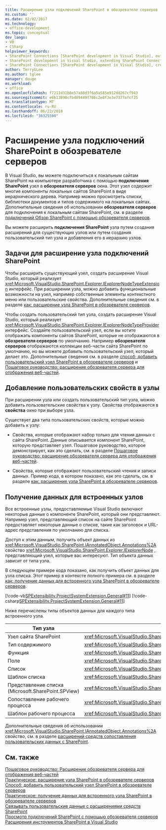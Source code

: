 ```yaml
---
title: Расширение узла подключений SharePoint в обозревателе серверов | Документация Майкрософт
ms.custom: ''
ms.date: 02/02/2017
ms.technology:
- office-development
ms.topic: conceptual
dev_langs:
- VB
- CSharp
helpviewer_keywords:
- SharePoint Connections [SharePoint development in Visual Studio], extending a node
- SharePoint development in Visual Studio, extending SharePoint Connections node in Server Explorer
- SharePoint Connections [SharePoint development in Visual Studio], creating a new node type
author: TerryGLee
ms.author: tglee
manager: douge
ms.workload:
- office
ms.openlocfilehash: f7211d31b8e57a88d3f6a5a585e912dd267cf943
ms.sourcegitcommit: e6b13898cfbd89449f786c2e8f3e3e7377afcf25
ms.translationtype: MT
ms.contentlocale: ru-RU
ms.lasthandoff: 06/22/2018
ms.locfileid: "36325590"
---
```

# <a name="extend-the-sharepoint-connections-node-in-server-explorer"></a>Расширение узла подключений SharePoint в обозревателе серверов
  В Visual Studio, вы можете подключиться к локальным сайтам SharePoint на компьютере разработчика с помощью **подключения SharePoint** узел в **обозревателя серверов** окна. Этот узел содержит многие компоненты локальных сайтов SharePoint в виде иерархического дерева. Например можно просмотреть списки, библиотеки документов и типов содержимого на локальных сайтах. Дополнительные сведения об использовании **обозревателя серверов** для подключения к локальным сайтам SharePoint, см. в разделе [подключений Обзор SharePoint с помощью обозревателя серверов](../sharepoint/browsing-sharepoint-connections-using-server-explorer.md).  
  
 Вы можете расширить **подключения SharePoint** узла путем создания расширений для существующих узлов или путем создания пользовательский тип узла и добавления его в иерархию узлов.  
  
## <a name="tasks-for-extending-the-sharepoint-connections-node"></a>Задачи для расширение узла подключений SharePoint
 Чтобы расширить существующий узел, создать расширение Visual Studio, который реализует <xref:Microsoft.VisualStudio.SharePoint.Explorer.IExplorerNodeTypeExtension> интерфейс. При расширении узла, можно добавить функциональные возможности на узел, например собственные элементы контекстного меню или пользовательские свойства. Дополнительные сведения см. в разделе [как: расширение узла SharePoint в обозревателе серверов](../sharepoint/how-to-extend-a-sharepoint-node-in-server-explorer.md).  
  
 Чтобы создать пользовательский тип узла, создать расширение Visual Studio, который реализует <xref:Microsoft.VisualStudio.SharePoint.Explorer.IExplorerNodeTypeProvider> интерфейс. Создайте пользовательский узел, если вы хотите отображать компоненты сайтов SharePoint, которые не отображаются в **обозревателя серверов** по умолчанию. Например **обозревателя серверов** отображаются коллекции веб-части сайта SharePoint по умолчанию, но вы можете добавить пользовательский узел, который делает это. Дополнительные сведения см. в разделе [способ: добавить пользовательский узел SharePoint в обозревателе серверов](../sharepoint/how-to-add-a-custom-sharepoint-node-to-server-explorer.md) и [Пошаговое руководство: расширение обозревателя сервера для отображения веб-частей](../sharepoint/walkthrough-extending-server-explorer-to-display-web-parts.md).  
  
## <a name="add-custom-properties-to-nodes"></a>Добавление пользовательских свойств в узлы
 При расширении узла или создать пользовательский тип узла, можно добавить пользовательские свойства к узлу. Свойства отображаются в **свойства** окно при выборе узла.  
  
 Существует два типа пользовательских свойств, которые можно добавить к узлу:  
  
-   Свойства, которые отображают набор только для чтения данных с сайта SharePoint. Данные описывается компонент SharePoint, которую представляет узел. Пошаговое руководство, которое демонстрирует, как это сделать, см. в разделе [Пошаговое руководство: расширение обозревателя сервера для отображения веб-частей](../sharepoint/walkthrough-extending-server-explorer-to-display-web-parts.md).  
  
-   Свойства, которые отображают пользовательский чтения и записи данных. Пример кода, в котором показано, как это сделать, см. в разделе [как: расширение узла SharePoint в обозревателе серверов](../sharepoint/how-to-extend-a-sharepoint-node-in-server-explorer.md).  
  
## <a name="get-data-for-built-in-nodes"></a>Получение данных для встроенных узлов
 Все встроенные узлы, предоставляемые Visual Studio включают некоторые данные о компоненте SharePoint, который они представляют. Например узел, представляющий список на сайте SharePoint предоставляет некоторые данные о списке, такие как заголовок и URL-адрес представления по умолчанию для списка.  
  
 Доступ к этим данным, получить объект данных из <xref:Microsoft.VisualStudio.SharePoint.IAnnotatedObject.Annotations%2A> свойство <xref:Microsoft.VisualStudio.SharePoint.Explorer.IExplorerNode> , представляющий узел, которые вас интересуют. Тип объекта данных зависит от типа узла.  
  
 В следующем примере кода показано, как получить объект данных для узла списка. Этот пример в контексте полного примера см. в разделе [как: получение данных для встроенного узла SharePoint в обозревателе серверов](../sharepoint/how-to-get-data-for-a-built-in-sharepoint-node-in-server-explorer.md).  
  
 [!code-vb[SPExtensibility.ProjectSystemExtension.General#11](../sharepoint/codesnippet/VisualBasic/projectsystemexamples/extension/serverexplorerextensionnodeinfo.vb#11)]
 [!code-csharp[SPExtensibility.ProjectSystemExtension.General#11](../sharepoint/codesnippet/CSharp/projectsystemexamples/extension/serverexplorerextensionnodeinfo.cs#11)]  
  
 Ниже перечислены типы объектов данных для каждого типа встроенного узла.  
  
|Тип узла|Тип объекта данных|  
|---------------|----------------------|  
|Узел сайта SharePoint|<xref:Microsoft.VisualStudio.SharePoint.Explorer.IExplorerSiteNodeInfo>|  
|Тип содержимого|<xref:Microsoft.VisualStudio.SharePoint.Explorer.Extensions.IContentTypeNodeInfo>|  
|Функция|<xref:Microsoft.VisualStudio.SharePoint.Explorer.Extensions.IFeatureNodeInfo>|  
|Поле|<xref:Microsoft.VisualStudio.SharePoint.Explorer.Extensions.IFieldNodeInfo>|  
|Список|<xref:Microsoft.VisualStudio.SharePoint.Explorer.Extensions.IListNodeInfo>|  
|Шаблон списка|<xref:Microsoft.VisualStudio.SharePoint.Explorer.Extensions.IListTemplateNodeInfo>|  
|Представление списка (Microsoft.SharePoint.SPView)|<xref:Microsoft.VisualStudio.SharePoint.Explorer.Extensions.IListViewNodeInfo>|  
|Сопоставление рабочего процесса|<xref:Microsoft.VisualStudio.SharePoint.Explorer.Extensions.IWorkflowAssociationNodeInfo>|  
|Шаблон рабочего процесса|<xref:Microsoft.VisualStudio.SharePoint.Explorer.Extensions.IWorkflowTemplateNodeInfo>|  
  
 Дополнительные сведения об использовании <xref:Microsoft.VisualStudio.SharePoint.IAnnotatedObject.Annotations%2A> свойство, см. в разделе [расширений средств сопоставления пользовательских данных с SharePoint](../sharepoint/associating-custom-data-with-sharepoint-tools-extensions.md).  
  
## <a name="see-also"></a>См. также
 [Пошаговое руководство: Расширение обозревателя сервера для отображения веб-частей](../sharepoint/walkthrough-extending-server-explorer-to-display-web-parts.md)   
 [Практическое: расширение узла SharePoint в обозревателе серверов](../sharepoint/how-to-extend-a-sharepoint-node-in-server-explorer.md)   
 [Способ: добавить пользовательский узел SharePoint в обозревателе серверов](../sharepoint/how-to-add-a-custom-sharepoint-node-to-server-explorer.md)   
 [Практическое: получение данных для встроенного узла SharePoint в обозревателе серверов](../sharepoint/how-to-get-data-for-a-built-in-sharepoint-node-in-server-explorer.md)   
 [Связывать пользовательские данные с расширениями средств SharePoint](../sharepoint/associating-custom-data-with-sharepoint-tools-extensions.md)   
 [Просмотр подключений SharePoint с помощью обозревателя серверов](../sharepoint/browsing-sharepoint-connections-using-server-explorer.md)   
 [Расширения инструментов SharePoint в Visual Studio](../sharepoint/extending-the-sharepoint-tools-in-visual-studio.md)  
  
  
